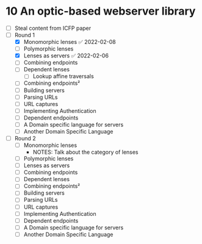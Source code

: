# 10 An optic-based webserver library

- [ ] Steal content from ICFP paper
- [ ] Round 1
	- [x] Monomorphic lenses ✅ 2022-02-08
	- [ ] Polymorphic lenses
	- [x] Lenses as servers ✅ 2022-02-06
	- [ ] Combining endpoints
	- [ ] Dependent lenses
		- [ ] Lookup affine traversals
	- [ ] Combining endpoints²
	- [ ] Building servers
	- [ ] Parsing URLs
	- [ ] URL captures
	- [ ] Implementing Authentication
	- [ ] Dependent endpoints
	- [ ] A Domain specific language for servers 
	- [ ] Another Domain Specific Language
- [ ]  Round 2
	- [ ]  Monomorphic lenses
		- NOTES: Talk about the category of lenses
	- [ ] Polymorphic lenses
	- [ ] Lenses as servers 
	- [ ] Combining endpoints
	- [ ] Dependent lenses
	- [ ] Combining endpoints²
	- [ ] Building servers
	- [ ] Parsing URLs
	- [ ] URL captures
	- [ ] Implementing Authentication
	- [ ] Dependent endpoints
	- [ ] A Domain specific language for servers 
	- [ ] Another Domain Specific Language
